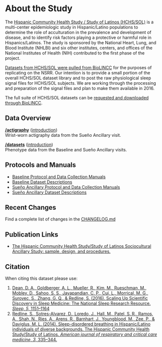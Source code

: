 # About the Study

The [Hispanic Community Health Study / Study of Latinos (HCHS/SOL)](http://www2.cscc.unc.edu/hchs/) is a multi-center epidemiologic study in Hispanic/Latino populations to determine the role of acculturation in the prevalence and development of disease, and to identify risk factors playing a protective or harmful role in Hispanics/Latinos. The study is sponsored by the National Heart, Lung, and Blood Institute (NHLBI) and six other institutes, centers, and offices of the National Institutes of Health (NIH) contributed to the first phase of the project.

[Datasets from HCHS/SOL were pulled from BioLINCC](https://biolincc.nhlbi.nih.gov/studies/hchssol/?q=hchs) for the purposes of replicating on the NSRR. Our intention is to provide a small portion of the overall HCHS/SOL dataset library and to post the raw physiological sleep signal files for HCHS/SOL subjects. We are working through the processing and preparation of the signal files and plan to make them available in 2016.

The full suite of HCHS/SOL datasets can be [requested and downloaded through BioLINCC](https://biolincc.nhlbi.nih.gov/studies/hchssol/?q=hchs).

## Data Overview

**[/actigraphy](:files_path:/actigraphy)** ([introduction](:pages_path:/actigraphy-introduction.md))<br/> Wrist-worn actigraphy data from the Sueño Ancillary visit.

**[/datasets](:files_path:/datasets)** ([introduction](:pages_path:/dataset-introduction.md)) <br/> Phenotype data from the Baseline and Sueño Ancillary visits.

## Protocols and Manuals

- [Baseline Protocol and Data Collection Manuals](:files_path:/documentation?f=HCHS_SOL_Baseline_Protocol_and_Data_Collection_Manuals.zip)
- [Baseline Dataset Descriptions](:files_path:/documentation?f=HCHS_SOL_Baseline_Dataset_Descriptions.zip)
- [Sueño Ancillary Protocol and Data Collection Manuals](:files_path:/documentation?f=HCHS_SOL_Sueno_Ancillary_Study_Protocol_and_Data_Collection_Manuals.zip)
- [Sueño Ancillary Dataset Descriptions](:files_path:/documentation?f=HCHS_SOL_Sueno_Ancillary_Study_Dataset_Descriptions.zip)

## Recent Changes

Find a complete list of changes in the [CHANGELOG.md](:pages_path:/CHANGELOG.md)

## Publication Links

- [The Hispanic Community Health Study/Study of Latinos Sociocultural Ancillary Study: sample, design, and procedures.](http://www.ncbi.nlm.nih.gov/pubmed/24620452)

## Citation

When citing this dataset please use:

1. [Dean, D. A., Goldberger, A. L., Mueller, R., Kim, M., Rueschman, M., Mobley, D., Sahoo, S. S., Jayapandian, C. P., Cui, L., Morrical, M. G., Surovec, S., Zhang, G. Q., & Redline, S. (2016). Scaling Up Scientific Discovery in Sleep Medicine: The National Sleep Research Resource. *Sleep, 5,* 1151–1164](http://www.ncbi.nlm.nih.gov/pubmed/27070134)
2. [Redline, S., Sotres-Alvarez, D., Loredo, J., Hall, M., Patel, S. R., Ramos, A., Shah, N., Ries, A., Arens, R., Barnhart, J., Youngblood, M., Zee, P., & Daviglus, M. L. (2014). Sleep-disordered breathing in Hispanic/Latino individuals of diverse backgrounds. The Hispanic Community Health Study/Study of Latinos. *American journal of respiratory and critical care medicine, 3,* 335–344.](http://www.ncbi.nlm.nih.gov/pubmed/24392863/)
